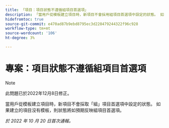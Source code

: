 ```yaml
---
title: 「項目：項目狀態不遵循組項目首選項」
description: 「當用戶從模板建立項目時，新項目不會採用組項目首選項中設定的狀態。 如果建立的項目沒有模板，則狀態將如預期反映組項目首選項。」
hidefromtoc: true
source-git-commit: e470ad87b9ebd8795ec3d228479244322f96c928
workflow-type: tm+mt
source-wordcount: '106'
ht-degree: 3%

---
```



# 專案：項目狀態不遵循組項目首選項

>[!NOTE]
>
>此問題已於2022年12月8日修正。

當用戶從模板建立項目時，新項目不會採取「組」項目首選項中設定的狀態。 如果建立的項目沒有模板，則狀態將如預期反映組項目首選項。

_於 2022 年 10 月 20 日首次通報。_

